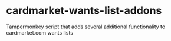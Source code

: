 # cardmarket-wants-list-addons
Tampermonkey script that adds several additional functionality to cardmarket.com wants lists
